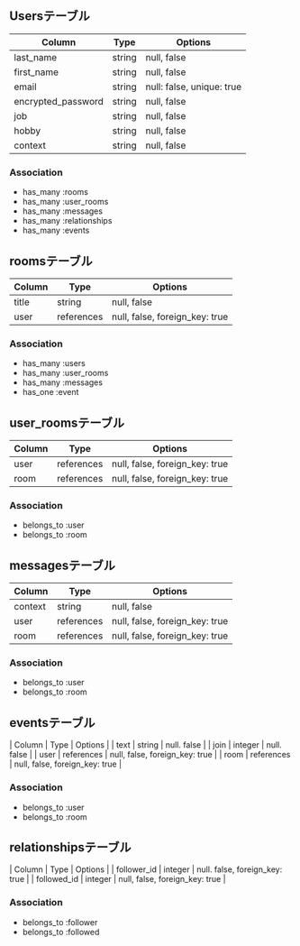 ## Usersテーブル

| Column             | Type   | Options                   |
| ------------------ | ------ | ------------------------- |
| last_name          | string | null, false               |
| first_name         | string | null, false               |
| email              | string | null: false, unique: true |
| encrypted_password | string | null, false               |
| job                | string | null, false               |
| hobby              | string | null, false               |
| context            | string | null, false               |

### Association

- has_many :rooms
- has_many :user_rooms
- has_many :messages
- has_many :relationships
- has_many :events

## roomsテーブル

| Column             | Type       | Options                        |
| ------------------ | ---------- | ------------------------------ |
| title              | string     | null, false                    |
| user               | references | null, false, foreign_key: true |

### Association

- has_many :users
- has_many :user_rooms
- has_many :messages
- has_one  :event

## user_roomsテーブル

| Column             | Type       | Options                        |
| ------------------ | ---------- | ------------------------------ |
| user               | references | null, false, foreign_key: true |
| room               | references | null, false, foreign_key: true |

### Association

- belongs_to :user
- belongs_to :room

## messagesテーブル

| Column             | Type       | Options                        |
| ------------------ | ---------- | ------------------------------ |
| context            | string     | null, false                    |
| user               | references | null, false, foreign_key: true |
| room               | references | null, false, foreign_key: true |

### Association

- belongs_to :user
- belongs_to :room

## eventsテーブル

| Column            | Type        | Options                         |
| text              | string      | null. false                     |
| join              | integer     | null. false                     |
| user              | references  | null, false, foreign_key: true  |
| room              | references  | null, false, foreign_key: true  |

### Association

- belongs_to :user
- belongs_to :room

## relationshipsテーブル

| Column            | Type        | Options                         |
| follower_id       | integer     | null. false, foreign_key: true  |
| followed_id       | integer     | null, false, foreign_key: true  |

### Association

- belongs_to :follower
- belongs_to :followed